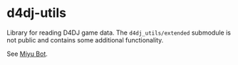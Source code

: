 # d4dj-utils
Library for reading D4DJ game data.
The `d4dj_utils/extended` submodule is not public and contains
some additional functionality.

See [Miyu Bot](https://github.com/qwewqa/miyu-bot).
